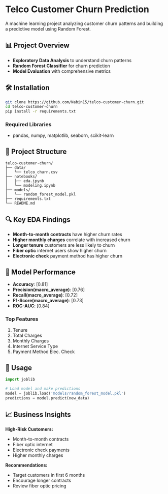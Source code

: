 # Telco Customer Churn Prediction

A machine learning project analyzing customer churn patterns and building a predictive model using Random Forest.

## 📊 Project Overview

- **Exploratory Data Analysis** to understand churn patterns
- **Random Forest Classifier** for churn prediction
- **Model Evaluation** with comprehensive metrics

## 🛠️ Installation

```bash
git clone https://github.com/Nabin15/telco-customer-churn.git
cd telco-customer-churn
pip install -r requirements.txt
```

### Required Libraries
- pandas, numpy, matplotlib, seaborn, scikit-learn

## 📁 Project Structure

```
telco-customer-churn/
├── data/
│   └── telco_churn.csv
├── notebooks/
│   ├── eda.ipynb
│   └── modeling.ipynb
├── models/
│   └── random_forest_model.pkl
├── requirements.txt
└── README.md
```

## 🔍 Key EDA Findings

- **Month-to-month contracts** have higher churn rates
- **Higher monthly charges** correlate with increased churn
- **Longer tenure** customers are less likely to churn
- **Fiber optic** internet users show higher churn
- **Electronic check** payment method has higher churn

## 🤖 Model Performance

- **Accuracy**: [0.81]
- **Precision(macro_average)**: [0.76] 
- **Recall(macro_average)**: [0.72]
- **F1-Score(macro_average)**: [0.73]
- **ROC-AUC**: [0.84]

### Top Features
1. Tenure
2. Total Charges  
3. Monthly Charges 
4. Internet Service Type
5. Payment Method Elec. Check

## 🚀 Usage

```python
import joblib

# Load model and make predictions
model = joblib.load('models/random_forest_model.pkl')
predictions = model.predict(new_data)
```

## 📈 Business Insights

**High-Risk Customers:**
- Month-to-month contracts
- Fiber optic internet  
- Electronic check payments
- Higher monthly charges

**Recommendations:**
- Target customers in first 6 months
- Encourage longer contracts
- Review fiber optic pricing
